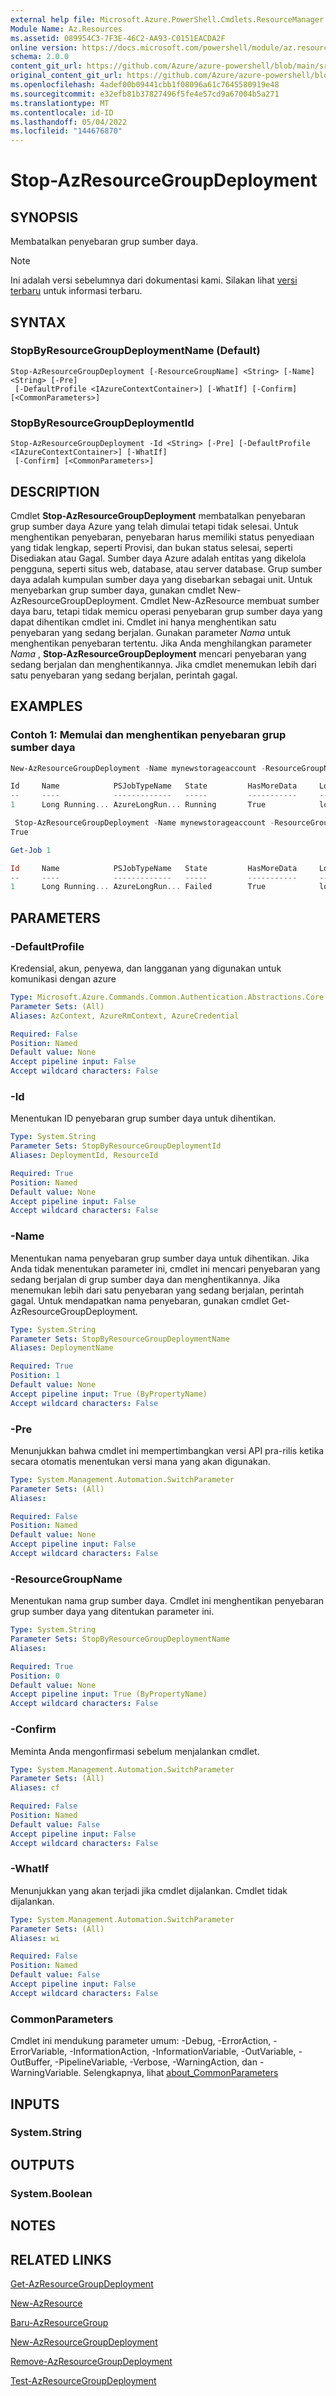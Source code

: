 ```yaml
---
external help file: Microsoft.Azure.PowerShell.Cmdlets.ResourceManager.dll-Help.xml
Module Name: Az.Resources
ms.assetid: 089954C3-7F3E-46C2-AA93-C0151EACDA2F
online version: https://docs.microsoft.com/powershell/module/az.resources/stop-azresourcegroupdeployment
schema: 2.0.0
content_git_url: https://github.com/Azure/azure-powershell/blob/main/src/Resources/Resources/help/Stop-AzResourceGroupDeployment.md
original_content_git_url: https://github.com/Azure/azure-powershell/blob/main/src/Resources/Resources/help/Stop-AzResourceGroupDeployment.md
ms.openlocfilehash: 4adef00b09441cbb1f08096a61c7645580919e48
ms.sourcegitcommit: e32efb81b37827496f5fe4e57cd9a67004b5a271
ms.translationtype: MT
ms.contentlocale: id-ID
ms.lasthandoff: 05/04/2022
ms.locfileid: "144676870"
---
```

# Stop-AzResourceGroupDeployment

## SYNOPSIS
Membatalkan penyebaran grup sumber daya.

> [!NOTE]
>Ini adalah versi sebelumnya dari dokumentasi kami. Silakan lihat [versi terbaru](/powershell/module/az.resources/stop-azresourcegroupdeployment) untuk informasi terbaru.

## SYNTAX

### StopByResourceGroupDeploymentName (Default)
```
Stop-AzResourceGroupDeployment [-ResourceGroupName] <String> [-Name] <String> [-Pre]
 [-DefaultProfile <IAzureContextContainer>] [-WhatIf] [-Confirm] [<CommonParameters>]
```

### StopByResourceGroupDeploymentId
```
Stop-AzResourceGroupDeployment -Id <String> [-Pre] [-DefaultProfile <IAzureContextContainer>] [-WhatIf]
 [-Confirm] [<CommonParameters>]
```

## DESCRIPTION
Cmdlet **Stop-AzResourceGroupDeployment** membatalkan penyebaran grup sumber daya Azure yang telah dimulai tetapi tidak selesai.
Untuk menghentikan penyebaran, penyebaran harus memiliki status penyediaan yang tidak lengkap, seperti Provisi, dan bukan status selesai, seperti Disediakan atau Gagal.
Sumber daya Azure adalah entitas yang dikelola pengguna, seperti situs web, database, atau server database.
Grup sumber daya adalah kumpulan sumber daya yang disebarkan sebagai unit.
Untuk menyebarkan grup sumber daya, gunakan cmdlet New-AzResourceGroupDeployment.
Cmdlet New-AzResource membuat sumber daya baru, tetapi tidak memicu operasi penyebaran grup sumber daya yang dapat dihentikan cmdlet ini.
Cmdlet ini hanya menghentikan satu penyebaran yang sedang berjalan.
Gunakan parameter *Nama* untuk menghentikan penyebaran tertentu.
Jika Anda menghilangkan parameter *Nama* , **Stop-AzResourceGroupDeployment** mencari penyebaran yang sedang berjalan dan menghentikannya.
Jika cmdlet menemukan lebih dari satu penyebaran yang sedang berjalan, perintah gagal.

## EXAMPLES

### Contoh 1: Memulai dan menghentikan penyebaran grup sumber daya

```powershell
New-AzResourceGroupDeployment -Name mynewstorageaccount -ResourceGroupName myrg -TemplateFile .\storage-account-create-azdeploy.json -TemplateParameterFile .\storage-account-create-azdeploy.parameters.json -AsJob

Id     Name            PSJobTypeName   State         HasMoreData     Location             Command
--     ----            -------------   -----         -----------     --------             -------
1      Long Running... AzureLongRun... Running       True            localhost            New-AzResourceGro...

 Stop-AzResourceGroupDeployment -Name mynewstorageaccount -ResourceGroupName myrg
True

Get-Job 1

Id     Name            PSJobTypeName   State         HasMoreData     Location             Command
--     ----            -------------   -----         -----------     --------             -------
1      Long Running... AzureLongRun... Failed        True            localhost            New-AzResourceGro...
```

## PARAMETERS

### -DefaultProfile
Kredensial, akun, penyewa, dan langganan yang digunakan untuk komunikasi dengan azure

```yaml
Type: Microsoft.Azure.Commands.Common.Authentication.Abstractions.Core.IAzureContextContainer
Parameter Sets: (All)
Aliases: AzContext, AzureRmContext, AzureCredential

Required: False
Position: Named
Default value: None
Accept pipeline input: False
Accept wildcard characters: False
```

### -Id
Menentukan ID penyebaran grup sumber daya untuk dihentikan.

```yaml
Type: System.String
Parameter Sets: StopByResourceGroupDeploymentId
Aliases: DeploymentId, ResourceId

Required: True
Position: Named
Default value: None
Accept pipeline input: False
Accept wildcard characters: False
```

### -Name
Menentukan nama penyebaran grup sumber daya untuk dihentikan.
Jika Anda tidak menentukan parameter ini, cmdlet ini mencari penyebaran yang sedang berjalan di grup sumber daya dan menghentikannya.
Jika menemukan lebih dari satu penyebaran yang sedang berjalan, perintah gagal.
Untuk mendapatkan nama penyebaran, gunakan cmdlet Get-AzResourceGroupDeployment.

```yaml
Type: System.String
Parameter Sets: StopByResourceGroupDeploymentName
Aliases: DeploymentName

Required: True
Position: 1
Default value: None
Accept pipeline input: True (ByPropertyName)
Accept wildcard characters: False
```

### -Pre
Menunjukkan bahwa cmdlet ini mempertimbangkan versi API pra-rilis ketika secara otomatis menentukan versi mana yang akan digunakan.

```yaml
Type: System.Management.Automation.SwitchParameter
Parameter Sets: (All)
Aliases:

Required: False
Position: Named
Default value: None
Accept pipeline input: False
Accept wildcard characters: False
```

### -ResourceGroupName
Menentukan nama grup sumber daya.
Cmdlet ini menghentikan penyebaran grup sumber daya yang ditentukan parameter ini.

```yaml
Type: System.String
Parameter Sets: StopByResourceGroupDeploymentName
Aliases:

Required: True
Position: 0
Default value: None
Accept pipeline input: True (ByPropertyName)
Accept wildcard characters: False
```

### -Confirm
Meminta Anda mengonfirmasi sebelum menjalankan cmdlet.

```yaml
Type: System.Management.Automation.SwitchParameter
Parameter Sets: (All)
Aliases: cf

Required: False
Position: Named
Default value: False
Accept pipeline input: False
Accept wildcard characters: False
```

### -WhatIf
Menunjukkan yang akan terjadi jika cmdlet dijalankan.
Cmdlet tidak dijalankan.

```yaml
Type: System.Management.Automation.SwitchParameter
Parameter Sets: (All)
Aliases: wi

Required: False
Position: Named
Default value: False
Accept pipeline input: False
Accept wildcard characters: False
```

### CommonParameters
Cmdlet ini mendukung parameter umum: -Debug, -ErrorAction, -ErrorVariable, -InformationAction, -InformationVariable, -OutVariable, -OutBuffer, -PipelineVariable, -Verbose, -WarningAction, dan -WarningVariable. Selengkapnya, lihat [about_CommonParameters](http://go.microsoft.com/fwlink/?LinkID=113216)

## INPUTS

### System.String

## OUTPUTS

### System.Boolean

## NOTES

## RELATED LINKS

[Get-AzResourceGroupDeployment](./Get-AzResourceGroupDeployment.md)

[New-AzResource](./New-AzResource.md)

[Baru-AzResourceGroup](./New-AzResourceGroup.md)

[New-AzResourceGroupDeployment](./New-AzResourceGroupDeployment.md)

[Remove-AzResourceGroupDeployment](./Remove-AzResourceGroupDeployment.md)

[Test-AzResourceGroupDeployment](./Test-AzResourceGroupDeployment.md)



